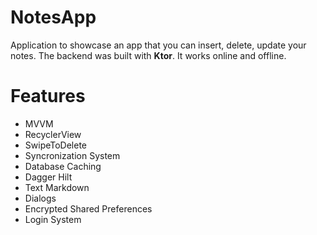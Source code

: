# NotesApp
Application to showcase an app that you can insert, delete, update your notes. The backend was built with <b>Ktor</b>. It works online and offline.

# Features
- MVVM 
- RecyclerView
- SwipeToDelete
- Syncronization System
- Database Caching
- Dagger Hilt
- Text Markdown
- Dialogs
- Encrypted Shared Preferences
- Login System
